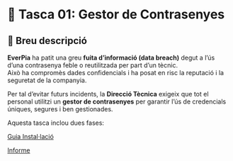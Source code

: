 # 🧠 Tasca 01: Gestor de Contrasenyes

## 🔔 Breu descripció

**EverPia** ha patit una greu **fuita d’informació (data breach)** degut a l’ús d’una contrasenya feble o reutilitzada per part d’un tècnic.  
Això ha compromès dades confidencials i ha posat en risc la reputació i la seguretat de la companyia.

Per tal d’evitar futurs incidents, la **Direcció Tècnica** exigeix que tot el personal utilitzi un **gestor de contrasenyes** per garantir l’ús de credencials úniques, segures i ben gestionades.

Aquesta tasca inclou dues fases:

[Guia Instal·lació](guia.md)

[Informe](informacio.md)




